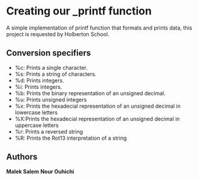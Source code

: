 # Creating our _printf function
A simple implementation of printf function that formats and prints data, this project is requested by Holberton School.

## Conversion specifiers

- %c: Prints a single character.
- %s: Prints a string of characters.
- %d: Prints integers.
- %i: Prints integers.
- %b: Prints the binary representation of an unsigned decimal.
- %u: Prints unsigned integers
- %x: Prints the hexadecial representation of an unsigned decimal in lowercase letters
- %X:Prints the hexadecial representation of an unsigned decimal in uppercase letters
- %r: Prints a reversed string
- %R: Prints the Rot13 interpretation of a string

## Authors
**Malek Salem** 
**Nour Ouhichi**
